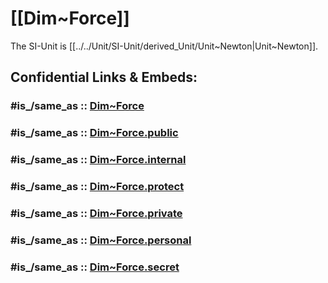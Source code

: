 
# [[Dim~Force]] 

The SI-Unit is [[../../Unit/SI-Unit/derived_Unit/Unit~Newton|Unit~Newton]]. 


## Confidential Links & Embeds: 

### #is_/same_as :: [Dim~Force](/_Standards/Dimension/Linear_Dimension/Dim~Force.md) 

### #is_/same_as :: [Dim~Force.public](/_public/Dimension/Linear_Dimension/Dim~Force.public.md) 

### #is_/same_as :: [Dim~Force.internal](/_internal/Dimension/Linear_Dimension/Dim~Force.internal.md) 

### #is_/same_as :: [Dim~Force.protect](/_protect/Dimension/Linear_Dimension/Dim~Force.protect.md) 

### #is_/same_as :: [Dim~Force.private](/_private/Dimension/Linear_Dimension/Dim~Force.private.md) 

### #is_/same_as :: [Dim~Force.personal](/_personal/Dimension/Linear_Dimension/Dim~Force.personal.md) 

### #is_/same_as :: [Dim~Force.secret](/_secret/Dimension/Linear_Dimension/Dim~Force.secret.md)

